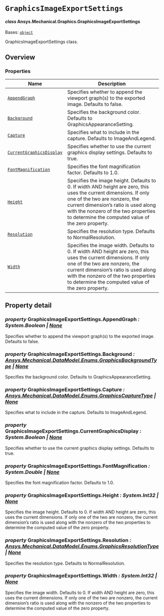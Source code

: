 # `GraphicsImageExportSettings`

<a id="ansys.mechanical.stubs.v241.Ansys.Mechanical.Graphics.GraphicsImageExportSettings"></a>

#### *class* Ansys.Mechanical.Graphics.GraphicsImageExportSettings

Bases: [`object`](https://docs.python.org/3/library/functions.html#object)

GraphicsImageExportSettings class.

<!-- !! processed by numpydoc !! -->

<a id="overview"></a>

## Overview

### Properties

| Name | Description |
|---------------------------------------------------------------------------------|-----------------------------------------------------------------------------------------------------------------------------------------------------------------------------------------------------------------------------------------------------------------------------------------|
| [`AppendGraph`](#GraphicsImageExportSettings.AppendGraph)                       | Specifies whether to append the viewport graph(s) to the exported image. Defaults to false.                                                                                                                                                                                             |
| [`Background`](#GraphicsImageExportSettings.Background)                         | Specifies the background color. Defaults to GraphicsAppearanceSetting.                                                                                                                                                                                                                  |
| [`Capture`](#GraphicsImageExportSettings.Capture)                               | Specifies what to include in the capture. Defaults to ImageAndLegend.                                                                                                                                                                                                                   |
| [`CurrentGraphicsDisplay`](#GraphicsImageExportSettings.CurrentGraphicsDisplay) | Specifies whether to use the current graphics display settings. Defaults to true.                                                                                                                                                                                                       |
| [`FontMagnification`](#GraphicsImageExportSettings.FontMagnification)           | Specifies the font magnification factor. Defaults to 1.0.                                                                                                                                                                                                                               |
| [`Height`](#GraphicsImageExportSettings.Height)                                 | Specifies the image height. Defaults to 0. If width AND height are zero, this uses the current dimensions. If only one of the two are nonzero, the current dimension’s ratio is used along with the nonzero of the two properties to determine the computed value of the zero property. |
| [`Resolution`](#GraphicsImageExportSettings.Resolution)                         | Specifies the resolution type. Defaults to NormalResolution.                                                                                                                                                                                                                            |
| [`Width`](#GraphicsImageExportSettings.Width)                                   | Specifies the image width. Defaults to 0. If width AND height are zero, this uses the current dimensions. If only one of the two are nonzero, the current dimension’s ratio is used along with the nonzero of the two properties to determine the computed value of the zero property.  |

<a id="property-detail"></a>

## Property detail

<a id="GraphicsImageExportSettings.AppendGraph"></a>

### *property* GraphicsImageExportSettings.AppendGraph *: System.Boolean | [None](https://docs.python.org/3/library/constants.html#None)*

Specifies whether to append the viewport graph(s) to the exported image. Defaults to false.

<!-- !! processed by numpydoc !! -->

<a id="GraphicsImageExportSettings.Background"></a>

### *property* GraphicsImageExportSettings.Background *: [Ansys.Mechanical.DataModel.Enums.GraphicsBackgroundType](../../../../v242/Ansys/Mechanical/DataModel/Enums/GraphicsBackgroundType.md#ansys.mechanical.stubs.v242.Ansys.Mechanical.DataModel.Enums.GraphicsBackgroundType) | [None](https://docs.python.org/3/library/constants.html#None)*

Specifies the background color. Defaults to GraphicsAppearanceSetting.

<!-- !! processed by numpydoc !! -->

<a id="GraphicsImageExportSettings.Capture"></a>

### *property* GraphicsImageExportSettings.Capture *: [Ansys.Mechanical.DataModel.Enums.GraphicsCaptureType](../../../../v242/Ansys/Mechanical/DataModel/Enums/GraphicsCaptureType.md#ansys.mechanical.stubs.v242.Ansys.Mechanical.DataModel.Enums.GraphicsCaptureType) | [None](https://docs.python.org/3/library/constants.html#None)*

Specifies what to include in the capture. Defaults to ImageAndLegend.

<!-- !! processed by numpydoc !! -->

<a id="GraphicsImageExportSettings.CurrentGraphicsDisplay"></a>

### *property* GraphicsImageExportSettings.CurrentGraphicsDisplay *: System.Boolean | [None](https://docs.python.org/3/library/constants.html#None)*

Specifies whether to use the current graphics display settings. Defaults to true.

<!-- !! processed by numpydoc !! -->

<a id="GraphicsImageExportSettings.FontMagnification"></a>

### *property* GraphicsImageExportSettings.FontMagnification *: System.Double | [None](https://docs.python.org/3/library/constants.html#None)*

Specifies the font magnification factor. Defaults to 1.0.

<!-- !! processed by numpydoc !! -->

<a id="GraphicsImageExportSettings.Height"></a>

### *property* GraphicsImageExportSettings.Height *: System.Int32 | [None](https://docs.python.org/3/library/constants.html#None)*

Specifies the image height. Defaults to 0. If width AND height are zero, this uses the current dimensions. If only one of the two are nonzero, the current dimension’s ratio is used along with the nonzero of the two properties to determine the computed value of the zero property.

<!-- !! processed by numpydoc !! -->

<a id="GraphicsImageExportSettings.Resolution"></a>

### *property* GraphicsImageExportSettings.Resolution *: [Ansys.Mechanical.DataModel.Enums.GraphicsResolutionType](../../../../v242/Ansys/Mechanical/DataModel/Enums/GraphicsResolutionType.md#ansys.mechanical.stubs.v242.Ansys.Mechanical.DataModel.Enums.GraphicsResolutionType) | [None](https://docs.python.org/3/library/constants.html#None)*

Specifies the resolution type. Defaults to NormalResolution.

<!-- !! processed by numpydoc !! -->

<a id="GraphicsImageExportSettings.Width"></a>

### *property* GraphicsImageExportSettings.Width *: System.Int32 | [None](https://docs.python.org/3/library/constants.html#None)*

Specifies the image width. Defaults to 0. If width AND height are zero, this uses the current dimensions. If only one of the two are nonzero, the current dimension’s ratio is used along with the nonzero of the two properties to determine the computed value of the zero property.

<!-- !! processed by numpydoc !! -->

